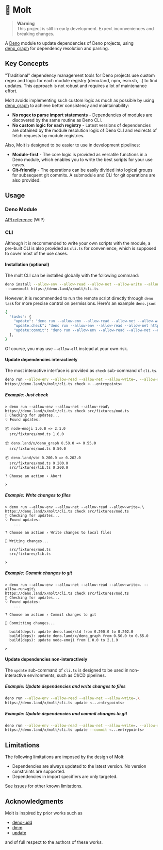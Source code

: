 # 🦕 Molt

> **Warning**\
> This project is still in early development. Expect inconveniences and breaking
> changes.

A [Deno] module to update dependencies of Deno projects, using [deno_graph] for
dependency resolution and parsing.

## Key Concepts

"Traditional" dependency management tools for Deno projects use custom regex and
logic for each module registry (deno.land, npm, esm.sh, ..) to find updates.
This approach is not robust and requires a lot of maintenance effort.

Molt avoids implementing such custom logic as much as possible by using
[deno_graph] to achieve better consistency and maintainability:

- **No regex to parse import statements** - Dependencies of modules are
  discovered by the same routine as Deno CLI.
- **No custom logic for each registry** - Latest versions of dependencies are
  obtained by the module resolution logic of Deno CLI and redirects of fetch
  requests by module registries.

Also, Molt is designed to be easier to use in development pipelines:

- **Module-first** - The core logic is provided as versatile functions in a Deno
  module, which enables you to write the best scripts for your use cases.
- **Git-friendly** - The operations can be easily divided into logical groups
  for subsequent git commits. A submodule and CLI for git operations are also
  provided.

## Usage

### Deno Module

[API reference] (WIP)

### CLI

Although it is recommended to write your own scripts with the module, a
pre-built CLI is also provided as `cli.ts` for convenience, which is supposed to
cover most of the use cases.

#### Installation (optional)

The molt CLI can be installed globally with the following command:

```sh
deno install --allow-env --allow-read --allow-net --allow-write --allow-run=git\
--name=molt https://deno.land/x/molt/cli.ts
```

However, it is recommended to run the remote script directly through `deno task`
for more precise control on permissions. Here's an example `deno.json`:

```sh
{
  "tasks": {
    "update": "deno run --allow-env --allow-read --allow-net --allow-write=. https://deno.land/x/molt/cli.ts update",
    "update:check": "deno run --allow-env --allow-read --allow-net https://deno.land/x/molt/cli.ts check",
    "update:commit": "deno run --allow-env --allow-read --allow-net --allow-write=. --allow-run=git https://deno.land/x/molt/cli.ts update --commit",
  },
}
```

Of course, you may use `--allow-all` instead at your own risk.

#### Update dependencies interactively

The most interactive interface is provided as `check` sub-command of `cli.ts`.

```sh
deno run --allow-env --allow-read --allow-net --allow-write=. --allow-run=git\
https://deno.land/x/molt/cli.ts check <...entrypoints>
```

##### Example: Just check

```
> deno run --allow-env --allow-net --allow-read\
https://deno.land/x/molt/cli.ts check src/fixtures/mod.ts 
🔎 Checking for updates...
💡 Found updates:

📦 node-emoji 1.0.0 => 2.1.0
  src/fixtures/mod.ts 1.0.0

📦 deno.land/x/deno_graph 0.50.0 => 0.55.0
  src/fixtures/mod.ts 0.50.0

📦 deno.land/std 0.200.0 => 0.202.0
  src/fixtures/mod.ts 0.200.0
  src/fixtures/lib.ts 0.200.0

? Choose an action › Abort

>
```

##### Example: Write changes to files

```
> deno run --allow-env --allow-net --allow-read --allow-write=.\
https://deno.land/x/molt/cli.ts check src/fixtures/mod.ts 
🔎 Checking for updates...
💡 Found updates:
    ...

? Choose an action › Write changes to local files

💾 Writing changes...

  src/fixtures/mod.ts
  src/fixtures/lib.ts

>
```

##### Example: Commit changes to git

```
> deno run --allow-env --allow-net --allow-read --allow-write=. --allow-run=git\
https://deno.land/x/molt/cli.ts check src/fixtures/mod.ts 
🔎 Checking for updates...
💡 Found updates:
    ...

? Choose an action › Commit changes to git

📝 Committing changes...

  build(deps): update deno.land/std from 0.200.0 to 0.202.0
  build(deps): update deno.land/x/deno_graph from 0.50.0 to 0.55.0
  build(deps): update node-emoji from 1.0.0 to 2.1.0

>
```

#### Update dependencies non-interactively

The `update` sub-command of `cli.ts` is designed to be used in non-interactive
environments, such as CI/CD pipelines.

##### Example: Update dependencies and write changes to files

```sh
deno run --allow-env --allow-read --allow-net --allow-write=.\
https://deno.land/x/molt/cli.ts update <...entrypoints>
```

##### Example: Update dependencies and commit changes to git

```sh
deno run --allow-env --allow-read --allow-net --allow-write=. --allow-run=git\
https://deno.land/x/molt/cli.ts update --commit <...entrypoints>
```

## Limitations

The following limitations are imposed by the design of Molt:

- Dependencies are always updated to the latest version. No version constraints
  are supported.
- Dependencies in import specifiers are only targeted.

See [issues] for other known limitations.

## Acknowledgments

Molt is inspired by prior works such as

- [deno-udd](https://github.com/hayd/deno-udd)
- [dmm](https://github.com/drashland/dmm)
- [update](https://github.com/deaddeno/update)

and of full respect to the authors of these works.

<!-- Links -->

[Deno]: https://deno.land
[deno_graph]: https://github.com/denoland/deno_graph
[API reference]: https://deno.land/x/molt
[issues]: https://github.com/hasundue/molt/issues
